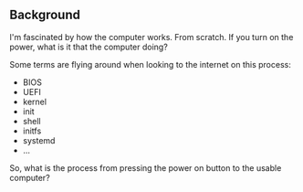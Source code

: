 ## Background

I'm fascinated by how the computer works.
From scratch.
If you turn on the power, what is it that the computer doing?

Some terms are flying around when looking to the internet on this process:
* BIOS
* UEFI
* kernel
* init
* shell
* initfs
* systemd
* ...

So, what is the process from pressing the power on button to the usable computer?

## 